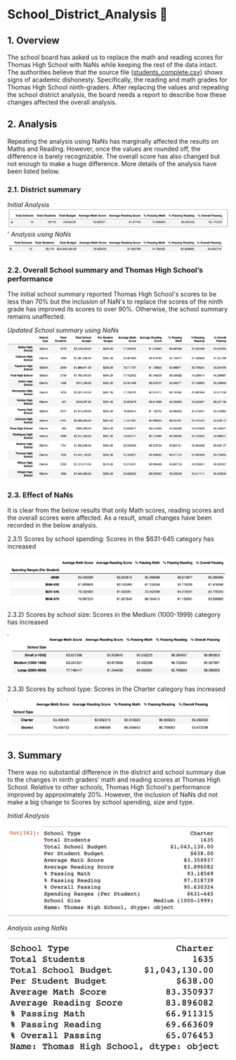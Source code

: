 # School_District_Analysis 🏫 

## 1. Overview 

The school board has asked us to replace the math and reading scores for Thomas High School with NaNs while keeping the rest of the data intact. The authorities believe that the source file ([students_complete.csv](https://github.com/AllenAx91/School_District_Analysis/blob/main/Resources/students_complete.csv)) shows signs of academic dishonesty. Specifically, the reading and math grades for Thomas High School ninth-graders. After replacing the values and repeating the school district analysis, the board needs a report to describe how these changes affected the overall analysis.

## 2. Analysis

Repeating the analysis using NaNs has marginally affected the results on Maths and Reading. However, once the values are rounded off, the difference is barely recognizable. The overall score has also changed but not enough to make a huge difference. More details of the analysis have been listed below. 

### 2.1. District summary 

_Initial Analysis_
![](https://github.com/AllenAx91/School_District_Analysis/blob/main/Resources/districtsummary_Old.png)'
_Analysis using NaNs_
![](https://github.com/AllenAx91/School_District_Analysis/blob/main/Resources/districtsummary_New.png)

### 2.2. Overall School summary and Thomas High School’s performance 

The initial school summary reported Thomas High School's scores to be less than 70% but the inclusion of NaN's to replace the scores of the ninth grade has improved its scores to over 90%. Otherwise, the school summary remains unaffected. 

_Updated School summary using NaNs_
![](https://github.com/AllenAx91/School_District_Analysis/blob/main/Resources/School_Summary.png)

### 2.3. Effect of NaNs

It is clear from the below results that only Math scores, reading scores and the overall scores were affected. As a result, small changes have been recorded in the below analysis. 

  2.3.1) Scores by school spending: Scores in the $631-645 category has increased
  
![](https://github.com/AllenAx91/School_District_Analysis/blob/main/Resources/Spending.png)

  2.3.2) Scores by school size: Scores in the Medium (1000-1999) category has increased
  
![](https://github.com/AllenAx91/School_District_Analysis/blob/main/Resources/Size.png)

  2.3.3) Scores by school type: Scores in the Charter category has increased
  
![](https://github.com/AllenAx91/School_District_Analysis/blob/main/Resources/Type.png)

## 3. Summary

There was no substantial difference in the district and school summary due to the changes in ninth graders’ math and reading scores at Thomas High School. Relative to other schools, Thomas High School's performance improved by approximately 20%. However, the inclusion of NaNs did not make a big change to Scores by school spending, size and type.

_Initial Analysis_

![](https://github.com/AllenAx91/School_District_Analysis/blob/main/Resources/THS_new.png)

_Analysis using NaNs_

![](https://github.com/AllenAx91/School_District_Analysis/blob/main/Resources/THS_old.png)


